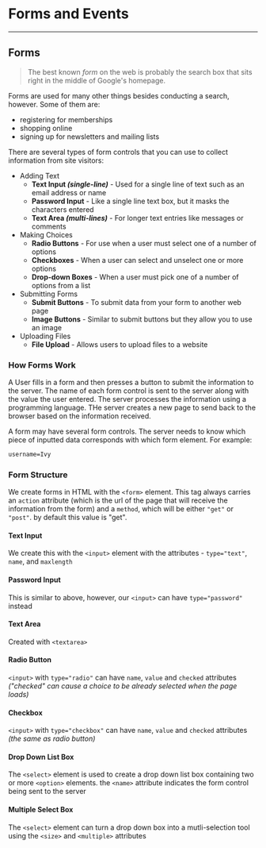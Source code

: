 # Forms and Events

---

## Forms

> The best known _form_ on the web is probably the search box that sits right in the middle of Google's homepage.

Forms are used for many other things besides conducting a search, however. Some of them are:

- registering for memberships
- shopping online
- signing up for newsletters and mailing lists

There are several types of form controls that you can use to collect information from site visitors:

- Adding Text
  - **Text Input _(single-line)_** - Used for a single line of text such as an email address or name
  - **Password Input** - Like a single line text box, but it masks the characters entered
  - **Text Area _(multi-lines)_** - For longer text entries like messages or comments
- Making Choices
  - **Radio Buttons** - For use when a user must select one of a number of options
  - **Checkboxes** - When a user can select and unselect one or more options
  - **Drop-down Boxes** - When a user must pick one of a number of options from a list
- Submitting Forms
  - **Submit Buttons** - To submit data from your form to another web page
  - **Image Buttons** - Similar to submit buttons but they allow you to use an image
- Uploading Files
  - **File Upload** - Allows users to upload files to a website

### How Forms Work

A User fills in a form and then presses a button to submit the information to the server. The name of each form control is sent to the server along with the value the user entered. The server processes the information using a programming language. THe server creates a new page to send back to the browser based on the information received.

A form may have several form controls. The server needs to know which piece of inputted data corresponds with which form element. For example:

```HTML
username=Ivy
```

### Form Structure

We create forms in HTML with the `<form>` element. This tag always carries an `action` attribute (which is the url of the page that will receive the information from the form) and a `method`, which will be either `"get"` or `"post"`. by default this value is "get".

#### Text Input

We create this with the `<input>` element with the attributes - `type="text"`, `name`, and `maxlength `

#### Password Input

This is similar to above, however, our `<input>` can have `type="password"` instead

#### Text Area

Created with `<textarea>`

#### Radio Button

`<input>` with `type="radio"` can have `name`, `value` and `checked` attributes _("checked" can cause a choice to be already selected when the page loads)_

#### Checkbox

`<input>` with `type="checkbox"` can have `name`, `value` and `checked` attributes _(the same as radio button)_

#### Drop Down List Box

The `<select>` element is used to create a drop down
list box containing two or more `<option>` elements. the `<name>` attribute indicates the form control being sent to the server

#### Multiple Select Box

The `<select>` element can turn a drop down box into a mutli-selection tool using the `<size>` and `<multiple>` attributes
